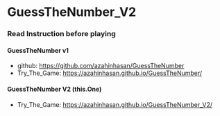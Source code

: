 # GuessTheNumber_V2


### Read Instruction before playing

#### GuessTheNumber v1 
* github: https://github.com/azahinhasan/GuessTheNumber
* Try_The_Game: https://azahinhasan.github.io/GuessTheNumber/


#### GuessTheNumber V2 (this.One) 
* Try_The_Game: https://azahinhasan.github.io/GuessTheNumber_V2/
